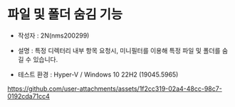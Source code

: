 # 파일 및 폴더 숨김 기능

* 작성자 : 2N(nms200299)

* 설명 : 특정 디렉터리 내부 항목 요청시,
미니필터를 이용해 특정 파일 및 폴더를 숨길 수 있습니다.

* 테스트 환경 : Hyper-V / Windows 10 22H2 (19045.5965)

https://github.com/user-attachments/assets/1f2cc319-02a4-48cc-98c7-0192cda71cc4


